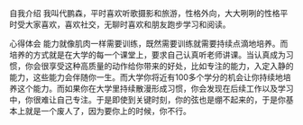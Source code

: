 自我介绍
我叫代鹏森，平时喜欢听歌摄影和旅游，性格外向，大大咧咧的性格平时受大家喜欢，喜欢社交，无聊时喜欢和朋友跑步学习和阅读。

心得体会
能力就像肌肉一样需要训练，既然需要训练就需要持续点滴地培养。而培养的方式就是在大学的每一个课堂上，要求自己认真听老师讲课。当认真成为习惯，你会很享受这种高质量的动作给你带来的好处，比如专注的能力，入定入静的能力，这些能力会伴随你一生。而大学你将近有100多个学分的机会让你持续地培养这个能力。而如果你在大学里持续散漫形成习惯，你会发现在后续工作以及学习中，你很难让自己专注。于是即使到关键时刻，你的弦也是绷不起来的，于是你基本上就是一个废人了，因为要你上的时候，你不行。


